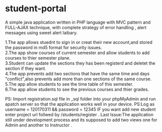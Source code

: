 # student-portal
A simple java application written in PHP language with MVC pattern and FULL-AJAX technique, with complete strategy of error handling , alert messages using sweet alert laibary.
                                                                           
1.The app allows stuednt to sign in or creat their new account,and stored the password in md5 format for security issues.                 
2.The app show courses of current semester and allow students to add courses to thier semester plane.                                     
3.Student can update the sections they has been registerd and deletet the section if they want.                                           
4.The app prevents add two sections that have the same time and days                                                                       
"conflict",also prevents add more than one sections of the same course.                                                                   
5.The app allow students to see the time table of this semester.                                                                           
6.The app allow students to see the previous courses and thier grades.                                                                     
                                                                                                                                           
PS: Import registration.sql file in _sql folder into your phpMyAdmin and run apatch server so that the application works well in your device.                                                                                                                                    PS:Log as username = 120170311 && password = 12345 IF you want add new student enter project url follwed by /students/register .          Last Issue:The application still under development process and its supposed to add two views one for Admin and another to Instructor .
